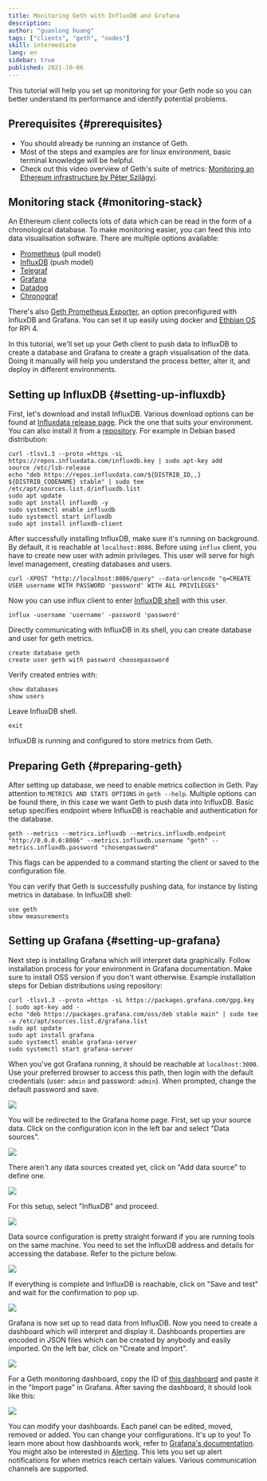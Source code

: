 ```yaml
---
title: Monitoring Geth with InfluxDB and Grafana
description:
author: "guanlong huang"
tags: ["clients", "geth", "nodes"]
skill: intermediate
lang: en
sidebar: true
published: 2021-10-06
---
```


This tutorial will help you set up monitoring for your Geth node so you can better understand its performance and identify potential problems.

## Prerequisites {#prerequisites}

- You should already be running an instance of Geth.
- Most of the steps and examples are for linux environment, basic terminal knowledge will be helpful.
- Check out this video overview of Geth's suite of metrics: [Monitoring an Ethereum infrastructure by Péter Szilágyi](https://www.youtube.com/watch?v=cOBab8IJMYI).

## Monitoring stack {#monitoring-stack}

An Ethereum client collects lots of data which can be read in the form of a chronological database. To make monitoring easier, you can feed this into data visualisation software. There are multiple options available:

- [Prometheus](https://prometheus.io/) (pull model)
- [InfluxDB](https://www.influxdata.com/get-influxdb/) (push model)
- [Telegraf](https://www.influxdata.com/get-influxdb/)
- [Grafana](https:/grafana.com/)
- [Datadog](https://www.datadoghq.com/)
- [Chronograf](https://www.influxdata.com/time-series-platform/chronograf/)

There's also [Geth Prometheus Exporter](https://github.com/hunterlong/gethexporter), an option preconfigured with InfluxDB and Grafana. You can set it up easily using docker and [Ethbian OS](https://ethbian.org/index.html) for RPi 4.

In this tutorial, we'll set up your Geth client to push data to InfluxDB to create a database and Grafana to create a graph visualisation of the data. Doing it manually will help you understand the process better, alter it, and deploy in different environments.

## Setting up InfluxDB {#setting-up-influxdb}

First, let's download and install InfluxDB. Various download options can be found at [Influxdata release page](https://portal.influxdata.com/downloads/). Pick the one that suits your environment.
You can also install it from a [repository](https://repos.influxdata.com/). For example in Debian based distribution:

```
curl -tlsv1.3 --proto =https -sL https://repos.influxdata.com/influxdb.key | sudo apt-key add
source /etc/lsb-release
echo "deb https://repos.influxdata.com/${DISTRIB_ID,,} ${DISTRIB_CODENAME} stable" | sudo tee /etc/apt/sources.list.d/influxdb.list
sudo apt update
sudo apt install influxdb -y
sudo systemctl enable influxdb
sudo systemctl start influxdb
sudo apt install influxdb-client
```

After successfully installing InfluxDB, make sure it's running on background. By default, it is reachable at `localhost:8086`.
Before using `influx` client, you have to create new user with admin privileges. This user will serve for high level management, creating databases and users.

```
curl -XPOST "http://localhost:8086/query" --data-urlencode "q=CREATE USER username WITH PASSWORD 'password' WITH ALL PRIVILEGES"
```

Now you can use influx client to enter [InfluxDB shell](https://docs.influxdata.com/influxdb/v1.8/tools/shell/) with this user.

```
influx -username 'username' -password 'password'
```

Directly communicating with InfluxDB in its shell, you can create database and user for geth metrics.

```
create database geth
create user geth with password choosepassword
```

Verify created entries with:

```
show databases
show users
```

Leave InfluxDB shell.

```
exit
```

InfluxDB is running and configured to store metrics from Geth.

## Preparing Geth {#preparing-geth}

After setting up database, we need to enable metrics collection in Geth. Pay attention to `METRICS AND STATS OPTIONS` in `geth --help`. Multiple options can be found there, in this case we want Geth to push data into InfluxDB.
Basic setup specifies endpoint where InfluxDB is reachable and authentication for the database.

```
geth --metrics --metrics.influxdb --metrics.influxdb.endpoint "http://0.0.0.0:8086" --metrics.influxdb.username "geth" --metrics.influxdb.password "chosenpassword"
```

This flags can be appended to a command starting the client or saved to the configuration file.

You can verify that Geth is successfully pushing data, for instance by listing metrics in database. In InfluxDB shell:

```
use geth
show measurements
```

## Setting up Grafana {#setting-up-grafana}

Next step is installing Grafana which will interpret data graphically. Follow installation process for your environment in Grafana documentation. Make sure to install OSS version if you don't want otherwise.
Example installation steps for Debian distributions using repository:

```
curl -tlsv1.3 --proto =https -sL https://packages.grafana.com/gpg.key | sudo apt-key add -
echo "deb https://packages.grafana.com/oss/deb stable main" | sudo tee -a /etc/apt/sources.list.d/grafana.list
sudo apt update
sudo apt install grafana
sudo systemctl enable grafana-server
sudo systemctl start grafana-server
```

When you've got Grafana running, it should be reachable at `localhost:3000`.
Use your preferred browser to access this path, then login with the default credentials (user: `admin` and password: `admin`). When prompted, change the default password and save.

![](./grafana1.png)

You will be redirected to the Grafana home page. First, set up your source data. Click on the configuration icon in the left bar and select "Data sources".

![](./grafana2.png)

There aren't any data sources created yet, click on "Add data source" to define one.

![](./grafana3.png)

For this setup, select "InfluxDB" and proceed.

![](./grafana4.png)

Data source configuration is pretty straight forward if you are running tools on the same machine. You need to set the InfluxDB address and details for accessing the database. Refer to the picture below.

![](./grafana5.png)

If everything is complete and InfluxDB is reachable, click on "Save and test" and wait for the confirmation to pop up.

![](./grafana6.png)

Grafana is now set up to read data from InfluxDB. Now you need to create a dashboard which will interpret and display it. Dashboards properties are encoded in JSON files which can be created by anybody and easily imported. On the left bar, click on "Create and Import".

![](./grafana7.png)

For a Geth monitoring dashboard, copy the ID of [this dashboard](https://grafana.com/grafana/dashboards/13877/) and paste it in the "Import page" in Grafana. After saving the dashboard, it should look like this:

![](./grafana8.png)

You can modify your dashboards. Each panel can be edited, moved, removed or added. You can change your configurations. It's up to you! To learn more about how dashboards work, refer to [Grafana's documentation](https://grafana.com/docs/grafana/latest/dashboards/).
You might also be interested in [Alerting](https://grafana.com/docs/grafana/latest/alerting/). This lets you set up alert notifications for when metrics reach certain values. Various communication channels are supported.
